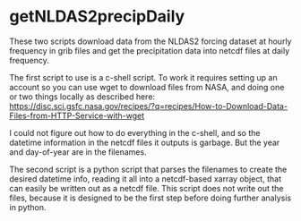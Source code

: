 # getNLDAS2precipDaily

These two scripts download data from the NLDAS2 forcing dataset at hourly frequency in grib files and get the precipitation data into netcdf files at daily frequency.

The first script to use is a c-shell script. To work it requires setting up an account so you can use wget to download files from NASA, and doing one or two things locally as described here: https://disc.sci.gsfc.nasa.gov/recipes/?q=recipes/How-to-Download-Data-Files-from-HTTP-Service-with-wget

I could not figure out how to do everything in the c-shell, and so the datetime information in the netcdf files it outputs is garbage. But the year and day-of-year are in the filenames.

The second script is a python script that parses the filenames to create the desired datetime info, reading it all into a netcdf-based xarray object, that can easily be written out as a netcdf file. This script does not write out the files, because it is designed to be the first step before doing further analysis in python. 
